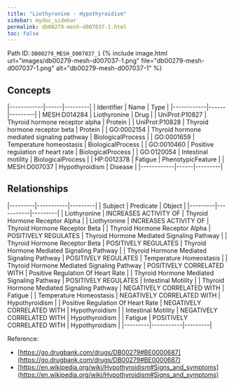 ```yaml
---
title: "Liothyronine - Hypothyroidism"
sidebar: mydoc_sidebar
permalink: db00279-mesh-d007037-1.html
toc: false 
---
```



Path ID: `DB00279_MESH_D007037_1`
{% include image.html url="images/db00279-mesh-d007037-1.png" file="db00279-mesh-d007037-1.png" alt="db00279-mesh-d007037-1" %}

## Concepts

|------------|------|---------|
| Identifier | Name | Type    |
|------------|------|---------|
| MESH:D014284 | Liothyronine | Drug |
| UniProt:P10827 | Thyroid hormone receptor alpha | Protein |
| UniProt:P10828 | Thyroid hormone receptor beta | Protein |
| GO:0002154 | Thyroid hormone mediated signaling pathway | BiologicalProcess |
| GO:0001659 | Temperature homeostasis | BiologicalProcess |
| GO:0010460 | Positive regulation of heart rate | BiologicalProcess |
| GO:0120054 | Intestinal motility | BiologicalProcess |
| HP:0012378 | Fatigue | PhenotypicFeature |
| MESH:D007037 | Hypothyroidism | Disease |
|------------|------|---------|

## Relationships

|---------|-----------|---------|
| Subject | Predicate | Object  |
|---------|-----------|---------|
| Liothyronine | INCREASES ACTIVITY OF | Thyroid Hormone Receptor Alpha |
| Liothyronine | INCREASES ACTIVITY OF | Thyroid Hormone Receptor Beta |
| Thyroid Hormone Receptor Alpha | POSITIVELY REGULATES | Thyroid Hormone Mediated Signaling Pathway |
| Thyroid Hormone Receptor Beta | POSITIVELY REGULATES | Thyroid Hormone Mediated Signaling Pathway |
| Thyroid Hormone Mediated Signaling Pathway | POSITIVELY REGULATES | Temperature Homeostasis |
| Thyroid Hormone Mediated Signaling Pathway | POSITIVELY CORRELATED WITH | Positive Regulation Of Heart Rate |
| Thyroid Hormone Mediated Signaling Pathway | POSITIVELY REGULATES | Intestinal Motility |
| Thyroid Hormone Mediated Signaling Pathway | NEGATIVELY CORRELATED WITH | Fatigue |
| Temperature Homeostasis | NEGATIVELY CORRELATED WITH | Hypothyroidism |
| Positive Regulation Of Heart Rate | NEGATIVELY CORRELATED WITH | Hypothyroidism |
| Intestinal Motility | NEGATIVELY CORRELATED WITH | Hypothyroidism |
| Fatigue | POSITIVELY CORRELATED WITH | Hypothyroidism |
|---------|-----------|---------|

Reference: 
  - [https://go.drugbank.com/drugs/DB00279#BE0000687](https://go.drugbank.com/drugs/DB00279#BE0000687)
  - [https://en.wikipedia.org/wiki/Hypothyroidism#Signs_and_symptoms](https://en.wikipedia.org/wiki/Hypothyroidism#Signs_and_symptoms)
